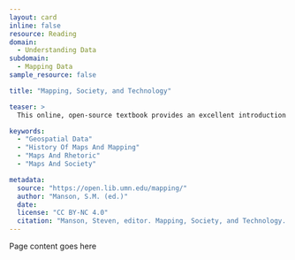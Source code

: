 ```yaml
---
layout: card
inline: false
resource: Reading
domain:
  - Understanding Data
subdomain:
  - Mapping Data
sample_resource: false

title: "Mapping, Society, and Technology"

teaser: >
  This online, open-source textbook provides an excellent introduction to digital mapping that includes topics such as reading, using, and creating maps. A central focus of the text is the relationship between cartography and broader societal and technological developments. It also includes topics related to geospatial data ethics, the history of maps and mapping, and maps as rhetorical devices. Instructors can select chapters in this book to provide students with essential background information and context before moving into more hands-on cartography instruction; the background material provided in this text will allow students to approach the task of making their own data-advocacy related maps with greater insight, sophistication, and integrity. 

keywords:
  - "Geospatial Data"
  - "History Of Maps And Mapping"
  - "Maps And Rhetoric"
  - "Maps And Society"

metadata:
  source: "https://open.lib.umn.edu/mapping/"
  author: "Manson, S.M. (ed.)"
  date:
  license: "CC BY-NC 4.0"
  citation: "Manson, Steven, editor. Mapping, Society, and Technology. University of Minnesota Libraries Publishing, 2017. https://open.lib.umn.edu/mapping/. " 
---
```


Page content goes here

